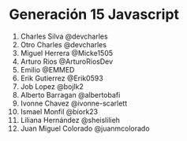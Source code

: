 # Generación 15 Javascript

1. Charles Silva @devcharles
2. Otro Charles @devcharles
3. Miguel Herrera @Micke1505
4. Arturo Rios @ArturoRiosDev
5. Emilio @EMMED
6. Erik Gutierrez @Erik0593
7. Job Lopez @bojlk2
8. Alberto Barragan @albertobafi
9. Ivonne Chavez @ivonne-scarlett
10. Ismael Monfil @biork23
11. Liliana Hernández @sheislilieh
12. Juan Miguel Colorado @juanmcolorado